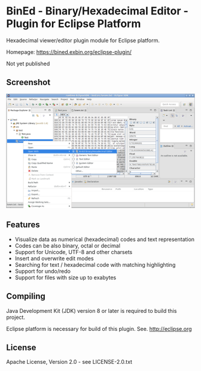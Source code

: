 BinEd - Binary/Hexadecimal Editor - Plugin for Eclipse Platform
===============================================================

Hexadecimal viewer/editor plugin module for Eclipse platform.

Homepage: https://bined.exbin.org/eclipse-plugin/  

Not yet published

Screenshot
----------

![BinEd-Editor Screenshot](images/bined-eclipse-screenshot.png?raw=true)

Features
--------

 - Visualize data as numerical (hexadecimal) codes and text representation
 - Codes can be also binary, octal or decimal
 - Support for Unicode, UTF-8 and other charsets
 - Insert and overwrite edit modes
 - Searching for text / hexadecimal code with matching highlighting
 - Support for undo/redo
 - Support for files with size up to exabytes

Compiling
---------

Java Development Kit (JDK) version 8 or later is required to build this project.

Eclipse platform is necessary for build of this plugin. See. http://eclipse.org  

License
-------

Apache License, Version 2.0 - see LICENSE-2.0.txt
